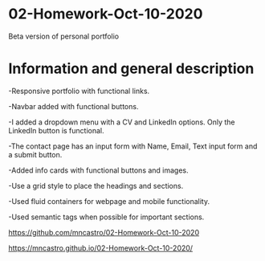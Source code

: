 # 02-Homework-Oct-10-2020
Beta version of personal portfolio

# Information and general description

-Responsive portfolio with functional links.

-Navbar added with functional buttons.

-I added a dropdown menu with a CV and LinkedIn options. 
Only the LinkedIn button is functional.

-The contact page has an input form with Name, Email, Text input form 
and a submit button.

-Added info cards with functional buttons and images.

-Use a grid style to place the headings and sections.

-Used fluid containers for webpage and mobile functionality.

-Used semantic tags when possible for important sections.


https://github.com/mncastro/02-Homework-Oct-10-2020

https://mncastro.github.io/02-Homework-Oct-10-2020/

